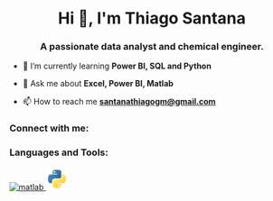<h1 align="center">Hi 👋, I'm Thiago Santana</h1>
<h3 align="center">A passionate data analyst and chemical engineer.</h3>

- 🌱 I’m currently learning **Power BI, SQL and Python**

- 💬 Ask me about **Excel, Power BI, Matlab**

- 📫 How to reach me **santanathiagogm@gmail.com**

<h3 align="left">Connect with me:</h3>
<p align="left">
</p>

<h3 align="left">Languages and Tools:</h3>
<p align="left"> <a href="https://www.mathworks.com/" target="_blank" rel="noreferrer"> <img src="https://upload.wikimedia.org/wikipedia/commons/2/21/Matlab_Logo.png" alt="matlab" width="40" height="40"/> </a> <a href="https://www.python.org" target="_blank" rel="noreferrer"> <img src="https://raw.githubusercontent.com/devicons/devicon/master/icons/python/python-original.svg" alt="python" width="40" height="40"/> </a> </p>


<!---
Thiago-Santana/Thiago-Santana is a ✨ special ✨ repository because its `README.md` (this file) appears on your GitHub profile.
You can click the Preview link to take a look at your changes.
--->
